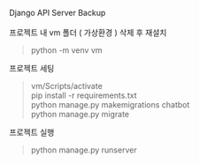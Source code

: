 Django API Server Backup
<br><br>
프로젝트 내 vm 폴더 ( 가상환경 ) 삭제 후 재설치
> python -m venv vm

프로젝트 세팅
> vm/Scripts/activate<br>
> pip install -r requirements.txt<br>
> python manage.py makemigrations chatbot<br>
> python manage.py migrate<br>

프로젝트 실행
> python manage.py runserver
<br>
